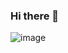### Hi there 👋
![image](https://github.com/Klowrr/Klowrr/assets/121468657/1be67687-1492-472c-a192-c3ae422bc34e)
<!--
**Klowrr/Klowrr** is a ✨ _special_ ✨ repository because its `README.md` (this file) appears on your GitHub profile.

Here are some ideas to get you started:

- 🔭 I’m currently working on ...
- 🌱 I’m currently learning ...
- 👯 I’m looking to collaborate on ...
- 🤔 I’m looking for help with ...
- 💬 Ask me about ...
- 📫 How to reach me: ...
- 😄 Pronouns: ...
- ⚡ Fun fact: ...
-->
